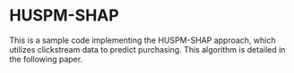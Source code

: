 # HUSPM-SHAP
This is a sample code implementing the HUSPM-SHAP approach, which utilizes clickstream data to predict purchasing. This algorithm is detailed in the following paper.
